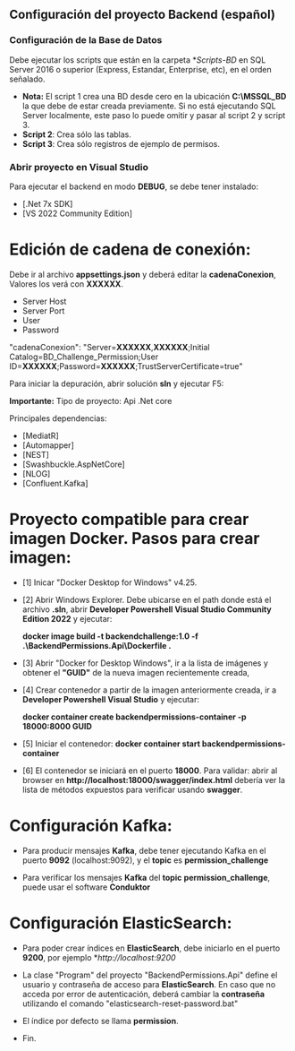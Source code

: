 ## Configuración del proyecto Backend (español)

### Configuración de la Base de Datos ####
Debe ejecutar los scripts que están en la carpeta **Scripts-BD* en SQL Server 2016 o superior (Express, Estandar, Enterprise, etc), en el orden señalado.
- **Nota:** El script 1 crea una BD desde cero en la ubicación **C:\MSSQL_BD** la que debe de estar creada previamente. Si no está ejecutando SQL Server localmente, este paso lo puede omitir y pasar al script 2 y script 3.
- **Script 2**: Crea sólo las tablas.
- **Script 3**: Crea sólo registros de ejemplo de permisos.

### Abrir proyecto en Visual Studio ##
Para ejecutar el backend en modo **DEBUG**, se debe tener instalado:
- [.Net 7x SDK]
- [VS 2022 Community Edition]

# Edición de cadena de conexión:
Debe ir al archivo **appsettings.json** y deberá editar la **cadenaConexion**, Valores los verá con **XXXXXX**.
- Server Host
- Server Port
- User
- Password

"cadenaConexion": "Server=**XXXXXX**,**XXXXXX**;Initial Catalog=BD_Challenge_Permission;User ID=**XXXXXX**;Password=**XXXXXX**;TrustServerCertificate=true"

Para iniciar la depuración, abrir solución **sln** y ejecutar F5:

**Importante:**
Tipo de proyecto: Api .Net core 

Principales dependencias:
- [MediatR]
- [Automapper]
- [NEST]
- [Swashbuckle.AspNetCore]
- [NLOG]
- [Confluent.Kafka]

# Proyecto compatible para crear imagen Docker. Pasos para crear imagen:
- [1] Inicar "Docker Desktop for Windows" v4.25.

- [2] Abrir Windows Explorer. Debe ubicarse en el path donde está el archivo **.sln**, abrir **Developer Powershell Visual Studio Community Edition 2022** y ejecutar:

	**docker image build -t backendchallenge:1.0 -f .\BackendPermissions.Api\Dockerfile .**

- [3] Abrir "Docker for Desktop Windows", ir a la lista de imágenes y obtener el **"GUID"** de la nueva imagen recientemente creada,
  
- [4] Crear contenedor a partir de la imagen anteriormente creada, ir a **Developer Powershell Visual Studio** y ejecutar:

  **docker container create backendpermissions-container -p 18000:8000 GUID**

- [5] Iniciar el contenedor: 
  **docker container start backendpermissions-container**

- [6] El contenedor se iniciará en el puerto **18000**. Para validar: abrir al browser en **http://localhost:18000/swagger/index.html** debería ver la lista de métodos expuestos para verificar usando **swagger**.

# Configuración Kafka:
- Para producir mensajes **Kafka**, debe tener ejecutando Kafka en el puerto **9092** (localhost:9092), y el **topic** es **permission_challenge**

- Para verificar los mensajes **Kafka** del **topic** **permission_challenge**, puede usar el software **Conduktor** 

# Configuración ElasticSearch:

- Para poder crear índices en **ElasticSearch**, debe iniciarlo en el puerto **9200**, por ejemplo **http://localhost:9200*
    
- La clase "Program" del proyecto "BackendPermissions.Api" define el usuario y contraseña de acceso para **ElasticSearch**. En caso que no acceda por error de autenticación, deberá cambiar la **contraseña** utilizando el comando "elasticsearch-reset-password.bat" 

- El índice por defecto se llama **permission**.

- Fin.

